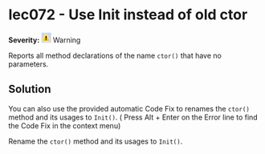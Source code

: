 # Iec072 - Use Init instead of old ctor

**Severity:** ![Warning](images/Warning.png) Warning

Reports all method declarations of the name `ctor()` that have no parameters.

## Solution

You can also use the provided automatic Code Fix to renames the `ctor()` method and its usages to `Init()`. ( Press Alt + Enter on the Error line to find the Code Fix in the context menu)

Rename the `ctor()` method and its usages to `Init()`.
